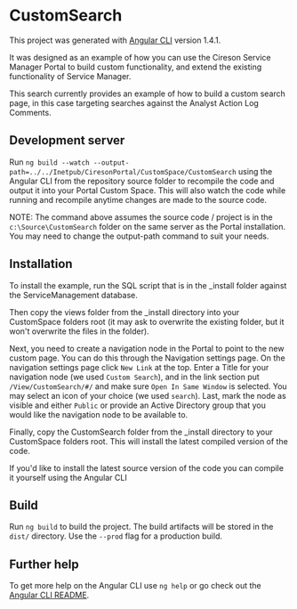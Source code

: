 # CustomSearch

This project was generated with [Angular CLI](https://github.com/angular/angular-cli) version 1.4.1.

It was designed as an example of how you can use the Cireson Service Manager Portal to build custom functionality, and extend the existing functionality of Service Manager.

This search currently provides an example of how to build a custom search page, in this case targeting searches against the Analyst Action Log Comments.

## Development server

Run `ng build --watch --output-path=../../Inetpub/CiresonPortal/CustomSpace/CustomSearch` using the Angular CLI from the repository source folder to recompile the code and output it into your Portal Custom Space. This will also watch the code while running and recompile anytime changes are made to the source code.

NOTE: The command above assumes the source code / project is in the `c:\Source\CustomSearch` folder on the same server as the Portal installation. You may need to change the output-path command to suit your needs.

## Installation

To install the example, run the SQL script that is in the _install folder against the ServiceManagement database. 

Then copy the views folder from the _install directory into your CustomSpace folders root (it may ask to overwrite the existing folder, but it won't overwrite the files in the folder).

Next, you need to create a navigation node in the Portal to point to the new custom page. You can do this through the Navigation settings page. On the navigation settings page click `New Link` at the top. Enter a Title for your navigation node (we used `Custom Search`), and in the link section put `/View/CustomSearch/#/` and make sure `Open In Same Window` is selected. You may select an icon of your choice (we used `search`). Last, mark the node as visible and either `Public` or provide an Active Directory group that you would like the navigation node to be available to.

Finally, copy the CustomSearch folder from the _install directory to your CustomSpace folders root. This will install the latest compiled version of the code.

If you'd like to install the latest source version of the code you can compile it yourself using the Angular CLI

## Build

Run `ng build` to build the project. The build artifacts will be stored in the `dist/` directory. Use the `--prod` flag for a production build.

## Further help

To get more help on the Angular CLI use `ng help` or go check out the [Angular CLI README](https://github.com/angular/angular-cli/blob/master/README.md).
